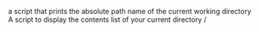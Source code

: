 a script that prints the absolute path name of the current working directory
A script to display the contents list of your current directory
/
